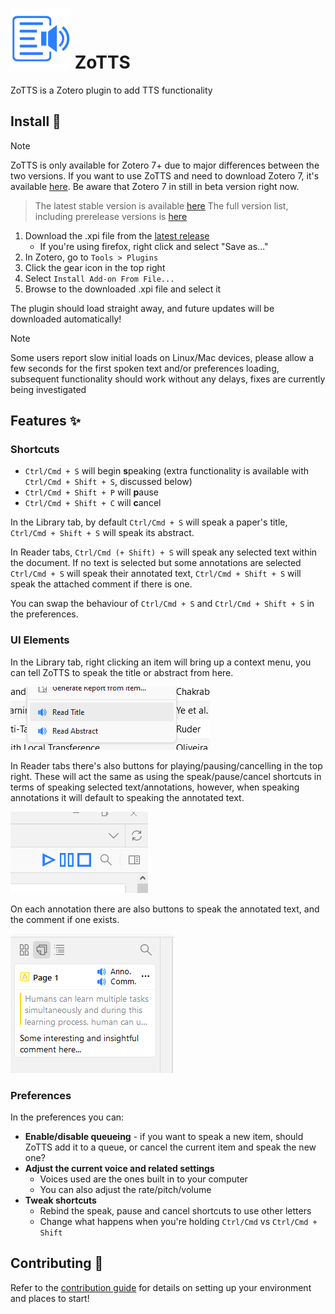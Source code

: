 # ![](addon/chrome/content/icons/favicon@48.svg) ZoTTS
ZoTTS is a Zotero plugin to add TTS functionality

## Install :rocket:

> [!NOTE]
> ZoTTS is only available for Zotero 7+ due to major differences between the two versions.
> If you want to use ZoTTS and need to download Zotero 7, it's available [here](https://www.zotero.org/support/beta_builds).
> Be aware that Zotero 7 in still in beta version right now.

> The latest stable version is available [here](https://github.com/ImperialSquid/zotero-zotts/releases/latest)
> The full version list, including prerelease versions is [here](https://github.com/ImperialSquid/zotero-zotts/releases)

1. Download the .xpi file from the [latest release](https://github.com/ImperialSquid/zotero-zotts/releases)
   - If you're using firefox, right click and select "Save as..."
2. In Zotero, go to `Tools > Plugins`
3. Click the gear icon in the top right
4. Select `Install Add-on From File...`
5. Browse to the downloaded .xpi file and select it

The plugin should load straight away, and future updates will be downloaded automatically!

> [!NOTE]
> Some users report slow initial loads on Linux/Mac devices, please allow a few seconds for the first spoken text and/or preferences loading, subsequent functionality should work without any delays, fixes are currently being investigated

## Features :sparkles:
### Shortcuts
- `Ctrl/Cmd + S` will begin **s**peaking (extra functionality is available with `Ctrl/Cmd + Shift + S`, discussed below)
- `Ctrl/Cmd + Shift + P` will **p**ause
- `Ctrl/Cmd + Shift + C` will **c**ancel

In the Library tab, by default `Ctrl/Cmd + S` will speak a paper's title, `Ctrl/Cmd + Shift + S` will speak its abstract.

In Reader tabs, `Ctrl/Cmd (+ Shift) + S` will speak any selected text within the document. If no text is selected but some annotations are selected `Ctrl/Cmd + S` will speak their annotated text, `Ctrl/Cmd + Shift + S` will speak the attached comment if there is one.

You can swap the behaviour of `Ctrl/Cmd + S` and `Ctrl/Cmd + Shift + S` in the preferences.

### UI Elements
In the Library tab, right clicking an item will bring up a context menu, you can tell ZoTTS to speak the title or abstract from here.

![](docs/resources/right-click-buttons.png)

In Reader tabs there's also buttons for playing/pausing/cancelling in the top right. These will act the same as using the speak/pause/cancel shortcuts in terms of speaking selected text/annotations, however, when speaking annotations it will default to speaking the annotated text.

![](docs/resources/play-pause-cancel-buttons.png)

On each annotation there are also buttons to speak the annotated text, and the comment if one exists.

![](docs/resources/anno-comm-buttons.png)

### Preferences
In the preferences you can:
- **Enable/disable queueing** - if you want to speak a new item, should ZoTTS add it to a queue, or cancel the current item and speak the new one?
- **Adjust the current voice and related settings**
  - Voices used are the ones built in to your computer
  - You can also adjust the rate/pitch/volume
- **Tweak shortcuts**
  - Rebind the speak, pause and cancel shortcuts to use other letters
  - Change what happens when you're holding `Ctrl/Cmd` vs `Ctrl/Cmd + Shift`

## Contributing :wrench:
Refer to the [contribution guide](docs/CONTRIBUTING.md) for details on setting up your environment and places to start!